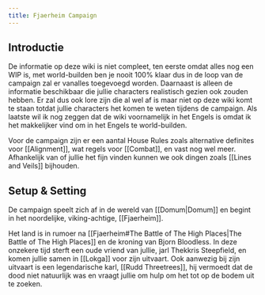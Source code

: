 ```yaml
---
title: Fjaerheim Campaign
---
```

## Introductie
De informatie op deze wiki is niet compleet, ten eerste omdat alles nog een WIP is, met world-builden ben je nooit 100% klaar dus in de loop van de campaign zal er vanalles toegevoegd worden. Daarnaast is alleen de informatie beschikbaar die jullie characters realistisch gezien ook zouden hebben. Er zal dus ook lore zijn die al wel af is maar niet op deze wiki komt te staan totdat jullie characters het komen te weten tijdens de campaign.
Als laatste wil ik nog zeggen dat de wiki voornamelijk in het Engels is omdat ik het makkelijker vind om in het Engels te world-builden.

Voor de campaign zijn er een aantal House Rules zoals alternative definites voor [[Alignment]], wat regels voor [[Combat]], en vast nog wel meer. Afhankelijk van of jullie het fijn vinden kunnen we ook dingen zoals [[Lines and Veils]] bijhouden.

## Setup & Setting

De campaign speelt zich af in de wereld van [[Domum|Domum]] en begint in het noordelijke, viking-achtige, [[Fjaerheim]]. 

Het land is in rumoer na [[Fjaerheim#The Battle of The High Places|The Battle of The High Places]] en de kroning van Bjorn Bloodless. In deze onzekere tijd sterft een oude vriend van jullie, jarl Thekkris Steepfield, en komen jullie samen in [[Lokga]] voor zijn uitvaart. Ook aanwezig bij zijn uitvaart is een legendarische karl, [[Rudd Threetrees]], hij vermoedt dat de dood niet natuurlijk was en vraagt jullie om hulp om het tot op de bodem uit te zoeken.
